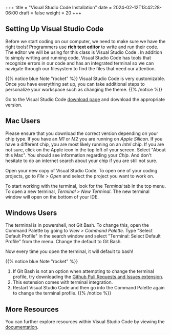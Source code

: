 +++
title = "Visual Studio Code Installation"
date = 2024-02-12T13:42:28-06:00
draft = false
weight = 20
+++

## Setting Up Visual Studio Code

Before we start coding on our computer, we need to make sure we have the right tools! Programmers use **rich text editor** to write and run their code. The editor we will be using for this class is Visual Studio Code
.
In addition to simply writing and running code, Visual Studio Code has tools that recognize errors in our code and has an integrated terminal so we can navigate through our filesystem to find the files that need our attention.

{{% notice blue Note "rocket" %}}
Visual Studio Code is very customizable. Once you have everything set up, you can take additional steps to personalize your workspace such as changing the theme.
{{% /notice %}}

Go to the Visual Studio Code [download page](https://code.visualstudio.com/download/) and download the appropriate version.

## Mac Users

Please ensure that you download the correct version depending on your chip type.  If you have an _M1_ or _M2_ you are running on _Apple Silicon_.  If you have a different chip, you are most likely running on an _Intel_ chip. If you are not sure, click on the Apple icon in the top left of your screen.  Select "About this Mac".  You should see information regarding your _Chip_.  And don't hesitate to do an internet search about your chip if you are still not sure.

Open your new copy of Visual Studio Code. To open one of your coding projects, go to _File > Open_ and select the project you want to work on.

To start working with the terminal, look for the _Terminal_ tab in the top menu.  To open a new terminal,  _Terminal > New Terminal_. The new terminal window will open on the bottom of your IDE.

## Windows Users

The terminal is in powershell, not Git Bash. To change this, open the Command Palette by going to _View > Command Palette_. Type "Select Default Profile" in the search window and select "Terminal: Select Default Profile" from the menu.
Change the default to Git Bash.

Now every time you open the terminal, it will default to bash!

{{% notice blue Note "rocket" %}}
1. If Git Bash is not an option when attempting to change the terminal profile, try downloading the [Github Pull Requests and Issues extension](https://marketplace.visualstudio.com/items?itemName=GitHub.vscode-pull-request-github).
1. This extension comes with terminal integration.
1. Restart Visual Studio Code and then go into the Command Palette again to change the terminal profile.
{{% /notice %}}

## More Resources
You can further explore resources within Visual Studio Code by viewing the [documentation](https://code.visualstudio.com/docs).

